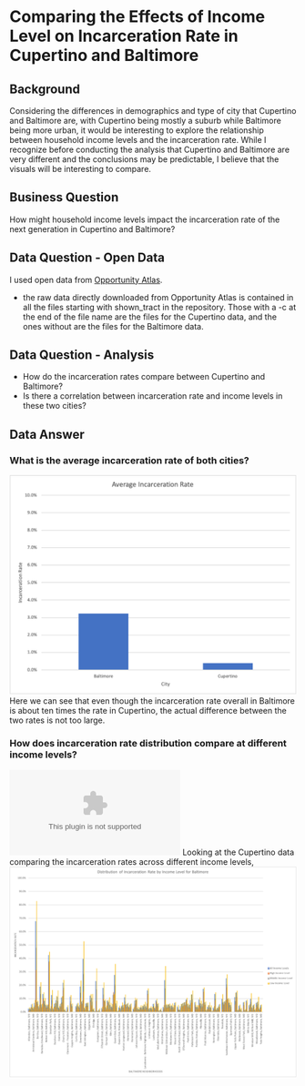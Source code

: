 # Comparing the Effects of Income Level on Incarceration Rate in Cupertino and Baltimore
## Background
Considering the differences in demographics and type of city that Cupertino and Baltimore are, with Cupertino being mostly a suburb while Baltimore being more urban, it would be interesting to explore the relationship between household income levels and the incarceration rate. While I recognize before conducting the analysis that Cupertino and Baltimore are very different and the conclusions may be predictable, I believe that the visuals will be interesting to compare.
## Business Question
How might household income levels impact the incarceration rate of the next generation in Cupertino and Baltimore?
## Data Question - Open Data
I used open data from [Opportunity Atlas](https://www.opportunityatlas.org).
 - the raw data directly downloaded from Opportunity Atlas is contained in all the files starting with shown_tract in the repository. Those with a -c at the end of the file name are the files for the Cupertino data, and the ones without are the files for the Baltimore data.
## Data Question - Analysis
 - How do the incarceration rates compare between Cupertino and Baltimore?
 - Is there a correlation between incarceration rate and income levels in these two cities?
## Data Answer
### What is the average incarceration rate of both cities?
![alt text](https://github.com/angelali1479/comparing-cupertino-baltimore-incarceration-rate/blob/master/cup-balt.png)
Here we can see that even though the incarceration rate overall in Baltimore is about ten times the rate in Cupertino, the actual difference between the two rates is not too large.
### How does incarceration rate distribution compare at different income levels?
![alt text](https://github.com/angelali1479/comparing-cupertino-baltimore-incarceration-rate/blob/master/cupertino%20incarceration%20rate.xls)
Looking at the Cupertino data comparing the incarceration rates across different income levels,
![alt text](https://github.com/angelali1479/comparing-cupertino-baltimore-incarceration-rate/blob/master/baltimore.png)
